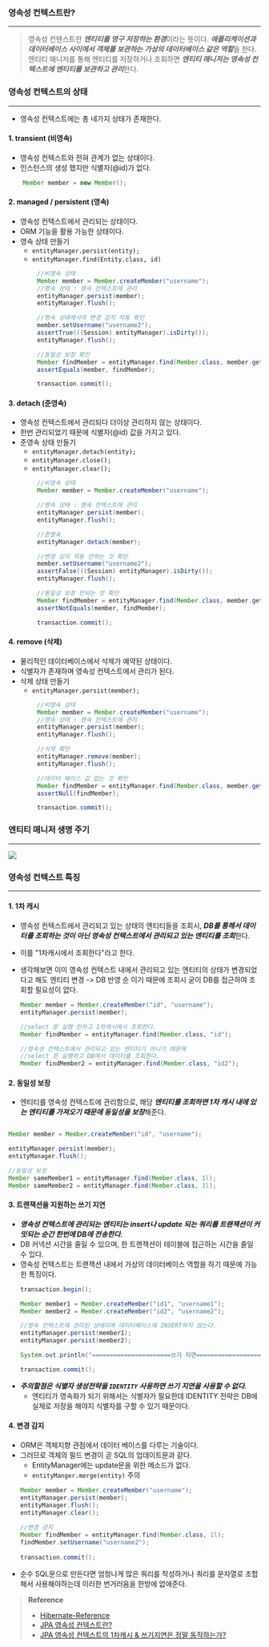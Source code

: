 

### 영속성 컨텍스트란?
---
> 영속성 컨텐스트란 ***엔티티를 영구 저장하는 환경***이라는 뜻이다. ***애플리케이션과 데이터베이스 사이에서 객체를 보관하는 가상의 데이터베이스 같은 역할***을 한다. 엔티티 매니저를 통해 엔티티를 저장하거나 조회하면 ***엔티티 매니저는 영속성 컨텍스트에 엔티티를 보관하고 관리***한다.

### 영속성 컨텍스트의 상태
---

- 영속성 컨텍스트에는 총 네가지 상태가 존재한다.

#### 1. transient (비영속)

- 영속성 컨텍스트와 전혀 관계가 없는 상태이다.
- 인스턴스의 생성 했지만 식별자(@id)가 없다.
```java
    Member member = new Member();
```

#### 2. managed / persistent (영속)
- 영속성 컨텍스트에서 관리되는 상태이다.
- ORM 기능을 활용 가능한 상태이다.
- 영속 상태 만들기
    - `entityManager.persist(entity);`
    - `entityManager.find(Entity.class, id)`
```java
        //비영속 상태
        Member member = Member.createMember("username");
        //영속 상태 : 영속 컨텍스트에 관리
        entityManager.persist(member);
        entityManager.flush();

        //영속 상태에서의 변경 감지 작동 확인
        member.setUsername("username2");
        assertTrue(((Session) entityManager).isDirty());
        entityManager.flush();

        //동일성 보장 확인
        Member findMember = entityManager.find(Member.class, member.getId());
        assertEquals(member, findMember);

        transaction.commit(); 
```
#### 3. detach (준영속)
- 영속성 컨텍스트에서 관리되다 더이상 관리하지 않는 상태이다.
- 한번 관리되었기 때문에 식별자(@id) 값을 가지고 있다.
- 준영속 상태 만들기
	- `entityManager.detach(entity);`
	- `entityManager.close();`
	- `entityManager.clear();`
```java
        //비영속 상태
        Member member = Member.createMember("username");

        //영속 상태 : 영속 컨텍스트에 관리
        entityManager.persist(member);
        entityManager.flush();

        //준영속
        entityManager.detach(member);

        //변경 감지 작동 안하는 것 확인
        member.setUsername("username2");
        assertFalse(((Session) entityManager).isDirty());
        entityManager.flush();

        //동일성 보장 안되는 것 확인
        Member findMember = entityManager.find(Member.class, member.getId());
        assertNotEquals(member, findMember);

        transaction.commit(); 
```
#### 4. remove (삭제)
- 물리적인 데이터베이스에서 삭제가 예약된 상태이다.
- 식별자가 존재하며 영속성 컨텍스트에서 관리가 된다.
- 삭제 상태 만들기
	- `entityManager.persist(member);`
```java
        //비영속 상태
        Member member = Member.createMember("username");
        //영속 상태 : 영속 컨텍스트에 관리
        entityManager.persist(member);
        entityManager.flush();

        //삭제 확인
        entityManager.remove(member);
        entityManager.flush();

        //데이터 베이스 값 없는 것 확인
        Member findMember = entityManager.find(Member.class, member.getId());
        assertNull(findMember);

        transaction.commit();    
```

### 엔티티 매니저 생명 주기
---

![](./img/persistence-context-lifecycle.png)

### 영속성 컨텍스트 특징
---

#### 1. 1차 캐시
- 영속성 컨텍스트에서 관리되고 있는 상태의 엔티티들을 조회시, ***DB를 통해서 데이터를 조회하는 것이 아닌 영속성 컨택스트에서 관리되고 있는 엔티티를 조회***한다.
-  이를 "1차캐시에서 조회한다"라고 한다.
- 생각해보면 이미 영속성 컨텍스트 내에서 관리되고 있는 엔티티의 상태가 변경되었다고 해도 엔티티 변경 -> DB 반영 순 이기 때문에 조회시 굳이 DB를 접근하여 조회할 필요성이 없다.

  ```java
  Member member = Member.createMember("id", "username");
  entityManager.persist(member);

  //select 문 실행 안하고 1차캐시에서 조회한다.
  Member findMember = entityManager.find(Member.class, "id");

  //영속성 컨텍스트에서 관리되고 있는 엔티티가 아니기 때문에
  //select 문 실행하고 DB에서 데이터를 조회한다.
  Member findMember2 = entityManager.find(Member.class, "id2");
  ```

#### 2. 동일성 보장
- 엔티티를 영속성 컨텍스트에 관리함으로, 해당 ***엔티티를 조회하면 1차 캐시 내에 있는 엔티티를 가져오기 때문에 동일성을 보장***해준다.
```java

Member member = Member.createMember("id", "username");

entityManager.persist(member);
entityManager.flush();

//동일성 보장
Member sameMember1 = entityManager.find(Member.class, 1l);
Member sameMember2 = entityManager.find(Member.class, 1l);
```


#### 3. 트랜잭션을 지원하는 쓰기 지연
- ***영속성 컨텍스트에 관리되는 엔티티는 insert나 update 되는 쿼리를 트랜잭션이 커밋되는 순간 한번에 DB에 전송한다.***
- DB 커넥션 시간을 줄일 수 있으며, 한 트랜잭션이 테이블에 접근하는 시간을 줄일 수 있다.
- 영속성 컨텍스트는 트랜잭션 내에서 가상의 데이터베이스 역할을 하기 때문에 가능한 특징이다.
  ```java
  transaction.begin();

  Member member1 = Member.createMember("id1", "username1");
  Member member2 = Member.createMember("id2", "username2");

  //영속 컨텍스트에 관리된 상태이며 데이터베이스에 INSERT하지 않는다.
  entityManager.persist(member1);
  entityManager.persist(member2);

  System.out.println("======================쓰기 지연======================");

  transaction.commit();
  ```
- ***주의할점은 식별자 생성전략을 `IDENTITY` 사용하면 쓰기 지연을 사용할 수 없다.***
  - 엔티티가 영속화가 되기 위해서는 식별자가 필요한데 IDENTITY 전략은 DB에 실제로 저장을 해야지 식별자를 구할 수 있기 때문이다.


#### 4. 변경 감지
- ORM은 객체지향 관점에서 데이터 베이스를 다루는 기술이다.
- 그러므로 객체의 필드 변경이 곧 SQL의 업데이트문과 같다.
  - EntityManager에는 update문을 위한 메소드가 없다.
  - `entityManger.merge(entity)` 주의
  ```java
  Member member = Member.createMember("username");
  entityManager.persist(member);
  entityManager.flush();
  entityManager.clear();
          
  //변경 감지
  Member findMember = entityManager.find(Member.class, 1l);
  findMember.setUsername("username2");
          
  transaction.commit();
  ```
- 순수 SQL문으로 만든다면 엄청나게 많은 쿼리를 작성하거나 쿼리를 문자열로 조합해서 사용해야하는데 이러한 번거러움을 한방에 없애준다.



> **Reference**
> - [Hibernate-Reference](https://docs.jboss.org/hibernate/orm/5.6/userguide/html_single/Hibernate_User_Guide.html#pc)
> - [JPA 영속성 컨텍스트란?](https://velog.io/@neptunes032/JPA-%EC%98%81%EC%86%8D%EC%84%B1-%EC%BB%A8%ED%85%8D%EC%8A%A4%ED%8A%B8%EB%9E%80)
> - [JPA 영속성 컨텍스트의 1차캐시 & 쓰기지연은 정말 동작하는가?](https://jobc.tistory.com/209)

